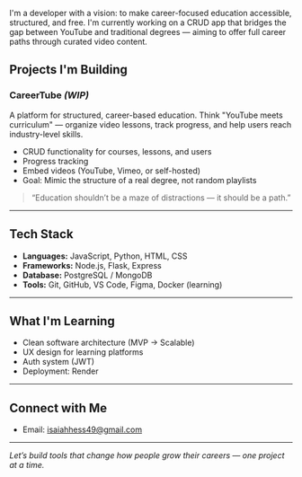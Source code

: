 
I'm a developer with a vision: to make career-focused education accessible, structured, and free. I'm currently working on a CRUD app that bridges the gap between YouTube and traditional degrees — aiming to offer full career paths through curated video content.

## Projects I'm Building

### CareerTube *(WIP)*
A platform for structured, career-based education. Think "YouTube meets curriculum" — organize video lessons, track progress, and help users reach industry-level skills.

- CRUD functionality for courses, lessons, and users
- Progress tracking
- Embed videos (YouTube, Vimeo, or self-hosted)
- Goal: Mimic the structure of a real degree, not random playlists

> “Education shouldn’t be a maze of distractions — it should be a path.”

---

## Tech Stack

- **Languages:** JavaScript, Python, HTML, CSS
- **Frameworks:** Node.js, Flask, Express
- **Database:** PostgreSQL / MongoDB
- **Tools:** Git, GitHub, VS Code, Figma, Docker (learning)

---

## What I'm Learning

- Clean software architecture (MVP → Scalable)
- UX design for learning platforms
- Auth system (JWT)
- Deployment: Render

---

## Connect with Me

- Email: isaiahhess49@gmail.com

---

*Let’s build tools that change how people grow their careers — one project at a time.*




<!---
Objective-Programming/Objective-Programming is a ✨ special ✨ repository because its `README.md` (this file) appears on your GitHub profile.
You can click the Preview link to take a look at your changes.
--->
